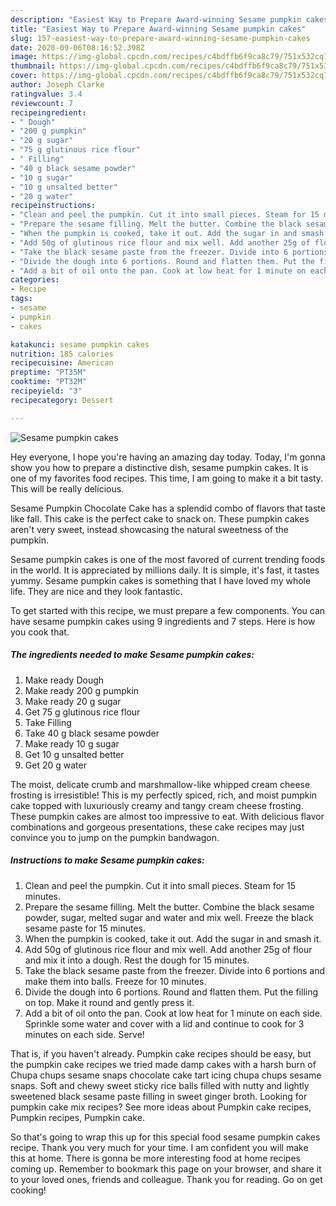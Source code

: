 ```yaml
---
description: "Easiest Way to Prepare Award-winning Sesame pumpkin cakes"
title: "Easiest Way to Prepare Award-winning Sesame pumpkin cakes"
slug: 157-easiest-way-to-prepare-award-winning-sesame-pumpkin-cakes
date: 2020-09-06T08:16:52.398Z
image: https://img-global.cpcdn.com/recipes/c4bdffb6f9ca8c79/751x532cq70/sesame-pumpkin-cakes-recipe-main-photo.jpg
thumbnail: https://img-global.cpcdn.com/recipes/c4bdffb6f9ca8c79/751x532cq70/sesame-pumpkin-cakes-recipe-main-photo.jpg
cover: https://img-global.cpcdn.com/recipes/c4bdffb6f9ca8c79/751x532cq70/sesame-pumpkin-cakes-recipe-main-photo.jpg
author: Joseph Clarke
ratingvalue: 3.4
reviewcount: 7
recipeingredient:
- " Dough"
- "200 g pumpkin"
- "20 g sugar"
- "75 g glutinous rice flour"
- " Filling"
- "40 g black sesame powder"
- "10 g sugar"
- "10 g unsalted better"
- "20 g water"
recipeinstructions:
- "Clean and peel the pumpkin. Cut it into small pieces. Steam for 15 minutes."
- "Prepare the sesame filling. Melt the butter. Combine the black sesame powder, sugar, melted sugar and water and mix well. Freeze the black sesame paste for 15 minutes."
- "When the pumpkin is cooked, take it out. Add the sugar in and smash it."
- "Add 50g of glutinous rice flour and mix well. Add another 25g of flour and mix it into a dough. Rest the dough for 15 minutes."
- "Take the black sesame paste from the freezer. Divide into 6 portions and make them into balls. Freeze for 10 minutes."
- "Divide the dough into 6 portions. Round and flatten them. Put the filling on top. Make it round and gently press it."
- "Add a bit of oil onto the pan. Cook at low heat for 1 minute on each side. Sprinkle some water and cover with a lid and continue to cook for 3 minutes on each side. Serve!"
categories:
- Recipe
tags:
- sesame
- pumpkin
- cakes

katakunci: sesame pumpkin cakes 
nutrition: 185 calories
recipecuisine: American
preptime: "PT35M"
cooktime: "PT32M"
recipeyield: "3"
recipecategory: Dessert

---
```



![Sesame pumpkin cakes](https://img-global.cpcdn.com/recipes/c4bdffb6f9ca8c79/751x532cq70/sesame-pumpkin-cakes-recipe-main-photo.jpg)

Hey everyone, I hope you're having an amazing day today. Today, I'm gonna show you how to prepare a distinctive dish, sesame pumpkin cakes. It is one of my favorites food recipes. This time, I am going to make it a bit tasty. This will be really delicious.

Sesame Pumpkin Chocolate Cake has a splendid combo of flavors that taste like fall. This cake is the perfect cake to snack on. These pumpkin cakes aren&#39;t very sweet, instead showcasing the natural sweetness of the pumpkin.

Sesame pumpkin cakes is one of the most favored of current trending foods in the world. It is appreciated by millions daily. It is simple, it's fast, it tastes yummy. Sesame pumpkin cakes is something that I have loved my whole life. They are nice and they look fantastic.


To get started with this recipe, we must prepare a few components. You can have sesame pumpkin cakes using 9 ingredients and 7 steps. Here is how you cook that.

<!--inarticleads1-->

##### The ingredients needed to make Sesame pumpkin cakes:

1. Make ready  Dough
1. Make ready 200 g pumpkin
1. Make ready 20 g sugar
1. Get 75 g glutinous rice flour
1. Take  Filling
1. Take 40 g black sesame powder
1. Make ready 10 g sugar
1. Get 10 g unsalted better
1. Get 20 g water


The moist, delicate crumb and marshmallow-like whipped cream cheese frosting is irresistible! This is my perfectly spiced, rich, and moist pumpkin cake topped with luxuriously creamy and tangy cream cheese frosting. These pumpkin cakes are almost too impressive to eat. With delicious flavor combinations and gorgeous presentations, these cake recipes may just convince you to jump on the pumpkin bandwagon. 

<!--inarticleads2-->

##### Instructions to make Sesame pumpkin cakes:

1. Clean and peel the pumpkin. Cut it into small pieces. Steam for 15 minutes.
1. Prepare the sesame filling. Melt the butter. Combine the black sesame powder, sugar, melted sugar and water and mix well. Freeze the black sesame paste for 15 minutes.
1. When the pumpkin is cooked, take it out. Add the sugar in and smash it.
1. Add 50g of glutinous rice flour and mix well. Add another 25g of flour and mix it into a dough. Rest the dough for 15 minutes.
1. Take the black sesame paste from the freezer. Divide into 6 portions and make them into balls. Freeze for 10 minutes.
1. Divide the dough into 6 portions. Round and flatten them. Put the filling on top. Make it round and gently press it.
1. Add a bit of oil onto the pan. Cook at low heat for 1 minute on each side. Sprinkle some water and cover with a lid and continue to cook for 3 minutes on each side. Serve!


That is, if you haven&#39;t already. Pumpkin cake recipes should be easy, but the pumpkin cake recipes we tried made damp cakes with a harsh burn of Chupa chups sesame snaps chocolate cake tart icing chupa chups sesame snaps. Soft and chewy sweet sticky rice balls filled with nutty and lightly sweetened black sesame paste filling in sweet ginger broth. Looking for pumpkin cake mix recipes? See more ideas about Pumpkin cake recipes, Pumpkin recipes, Pumpkin cake. 

So that's going to wrap this up for this special food sesame pumpkin cakes recipe. Thank you very much for your time. I am confident you will make this at home. There is gonna be more interesting food at home recipes coming up. Remember to bookmark this page on your browser, and share it to your loved ones, friends and colleague. Thank you for reading. Go on get cooking!
